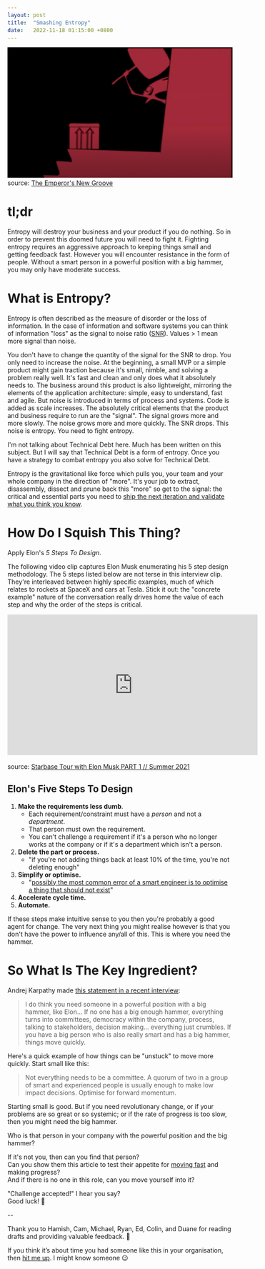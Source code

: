 ```yaml
---
layout: post
title:  "Smashing Entropy"
date:   2022-11-18 01:15:00 +0800
---
```


![smash it with a hammer](/assets/smashit.png)  
source: [The Emperor's New Groove](https://www.disneyplus.com/movies/the-emperors-new-groove/3jFGExhfWgxg)

# tl;dr

Entropy will destroy your business and your product if you do nothing. So in order to prevent this doomed future you will need to fight it.
Fighting entropy requires an aggressive approach to keeping things small and getting feedback fast.
However you will encounter resistance in the form of people. Without a smart person in a powerful position with a big hammer, you may only have moderate success.

# What is Entropy?

Entropy is often described as the measure of disorder or the loss of information. In the case of information and software systems you can think of information "loss" as the signal to noise ratio ([SNR](https://en.wikipedia.org/wiki/Signal-to-noise_ratio)). Values > 1 mean more signal than noise.

You don't have to change the quantity of the signal for the SNR to drop. You only need to increase the noise. At the beginning, a small MVP or a simple product might gain traction because it's small, nimble, and solving a problem really well. It's fast and clean and only does what it absolutely needs to. The business around this product is also lightweight, mirroring the elements of the application architecture: simple, easy to understand, fast and agile. But noise is introduced in terms of process and systems. Code is added as scale increases. The absolutely critical elements that the product and business require to run are the "signal". The signal grows more and more slowly. The noise grows more and more quickly. The SNR drops. This noise is entropy. You need to fight entropy.

I'm not talking about Technical Debt here. Much has been written on this subject. But I will say that Technical Debt is a form of entropy. Once you have a strategy to combat entropy you also solve for Technical Debt. 

Entropy is the gravitational like force which pulls you, your team and your whole company in the direction of "more". It's your job to extract, disassembly, dissect and prune back this "more" so get to the signal: the critical and essential parts you need to [ship the next iteration and validate what you think you know](https://www.amazon.com/Lean-Startup-Entrepreneurs-Continuous-Innovation/dp/0307887898). 


# How Do I Squish This Thing?

Apply Elon's *5 Steps To Design*.

The following video clip captures Elon Musk enumerating his 5 step design methodology. The 5 steps listed below are not terse in this interview clip. They're interleaved between highly specific examples, much of which relates to rockets at SpaceX and cars at Tesla. Stick it out: the "concrete example" nature of the conversation really drives home the value of each step and why the order of the steps is critical.

<iframe width="560" height="315" src="https://www.youtube.com/embed/woACnVIeAis" title="YouTube video player" frameborder="0" allow="accelerometer; autoplay; clipboard-write; encrypted-media; gyroscope; picture-in-picture" allowfullscreen></iframe>

source: [Starbase Tour with Elon Musk PART 1 // Summer 2021](https://www.youtube.com/watch?v=t705r8ICkRw&t=805s)

## Elon's Five Steps To Design

1. **Make the requirements less dumb**.
    * Each requirement/constraint must have a *person* and not a *department*.
    * That person must own the requirement. 
    * You can't challenge a requirement if it's a person who no longer works at the company or if it's a department which isn't a person. 
1. **Delete the part or process.**
    * "if you're not adding things back at least 10% of the time, you're not deleting enough"
1. **Simplify or optimise.**
    * "[possibly the most common error of a smart engineer is to optimise a thing that should not exist](https://youtu.be/t705r8ICkRw?t=1047)" 
1. **Accelerate cycle time.**
1. **Automate.**

If these steps make intuitive sense to you then you're probably a good agent for change. The very next thing you might realise however is that you don't have the power to influence any/all of this. This is where you need the hammer.

# So What Is The Key Ingredient?

Andrej Karpathy made [this statement in a recent interview](https://youtu.be/cdiD-9MMpb0?t=5751):

> I do think you need someone in a powerful position with a big hammer, like Elon...
If no one has a big enough hammer, everything turns into committees, democracy within the company, process, talking to stakeholders, decision making... everything just crumbles.
If you have a big person who is also really smart and has a big hammer, things move quickly.

Here's a quick example of how things can be "unstuck" to move more quickly. Start small like this:

> Not everything needs to be a committee. A quorum of two in a group of smart and experienced people is usually enough to make low impact decisions. Optimise for forward momentum.

Starting small is good. But if you need revolutionary change, or if your problems are so great or so systemic; or if the rate of progress is too slow, then you might need the big hammer.

Who is that person in your company with the powerful position and the big hammer? 

If it's not you, then can you find that person?  
Can you show them this article to test their appetite for [moving fast](https://www.svpg.com/the-need-for-speed/) and making progress?  
And if there is no one in this role, can you move yourself into it?

"Challenge accepted!" I hear you say?  
Good luck! 💪

--

Thank you to Hamish, Cam, Michael, Ryan, Ed, Colin, and Duane for reading drafts and providing valuable feedback. 🙏

If you think it’s about time you had someone like this in your organisation, then [hit me up](https://www.linkedin.com/in/cottsak/). I might know someone 😉

<!-- This article has been cross-posted to LinkedIn and Dev.to. Feel free to discuss there or even Hacker News. -->